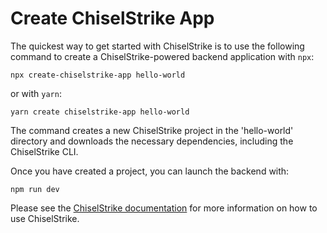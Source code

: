 # Create ChiselStrike App

The quickest way to get started with ChiselStrike is to use the
following command to create a ChiselStrike-powered backend application with
`npx`:

```console
npx create-chiselstrike-app hello-world
```

or with `yarn`:

```console
yarn create chiselstrike-app hello-world
```

The command creates a new ChiselStrike project in the 'hello-world'
directory and downloads the necessary dependencies, including the
ChiselStrike CLI.

Once you have created a project, you can launch the backend with:

```console
npm run dev
```

Please see the [ChiselStrike documentation](https://docs.chiselstrike.com) for
more information on how to use ChiselStrike.
